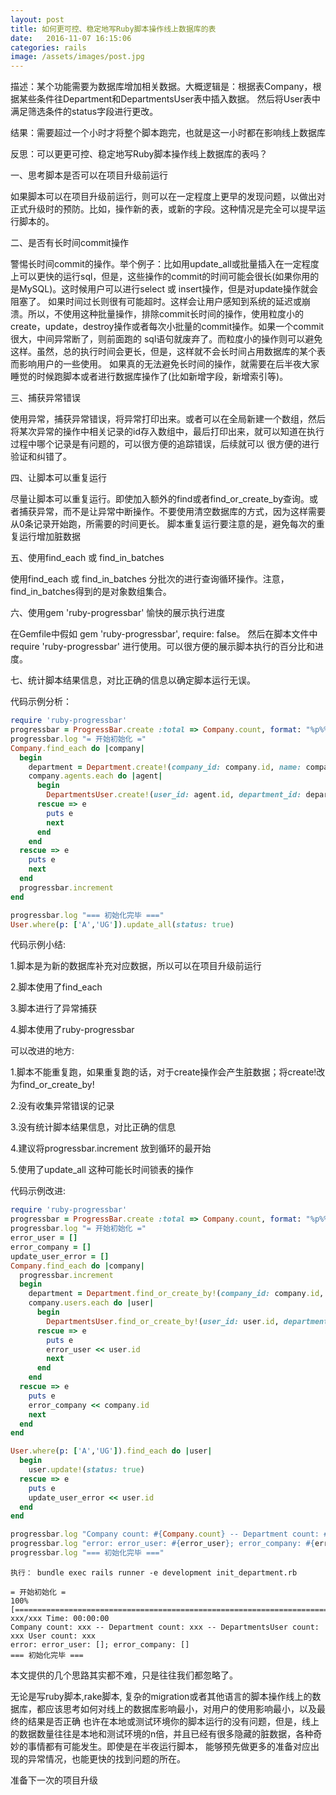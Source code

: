 ```yaml
---
layout: post
title: 如何更可控、稳定地写Ruby脚本操作线上数据库的表
date:   2016-11-07 16:15:06
categories: rails
image: /assets/images/post.jpg
---
```


描述：某个功能需要为数据库增加相关数据。大概逻辑是：根据表Company，根据某些条件往Department和DepartmentsUser表中插入数据。
然后将User表中满足筛选条件的status字段进行更改。

结果：需要超过一个小时才将整个脚本跑完，也就是这一小时都在影响线上数据库

反思：可以更更可控、稳定地写Ruby脚本操作线上数据库的表吗？

一、思考脚本是否可以在项目升级前运行

  如果脚本可以在项目升级前运行，则可以在一定程度上更早的发现问题，以做出对正式升级时的预防。比如，操作新的表，或新的字段。这种情况是完全可以提早运行脚本的。

二、是否有长时间commit操作

  警惕长时间commit的操作。举个例子：比如用update_all或批量插入在一定程度上可以更快的运行sql，但是，这些操作的commit的时间可能会很长(如果你用的是MySQL)。这时候用户可以进行select 或 insert操作，但是对update操作就会阻塞了。
  如果时间过长则很有可能超时。这样会让用户感知到系统的延迟或崩溃。所以，不使用这种批量操作，排除commit长时间的操作，使用粒度小的create，update，destroy操作或者每次小批量的commit操作。如果一个commit很大，中间异常断了，则前面跑的
  sql语句就废弃了。而粒度小的操作则可以避免这样。虽然，总的执行时间会更长，但是，这样就不会长时间占用数据库的某个表而影响用户的一些使用。
  如果真的无法避免长时间的操作，就需要在后半夜大家睡觉的时候跑脚本或者进行数据库操作了(比如新增字段，新增索引等)。

三、捕获异常错误

  使用异常，捕获异常错误，将异常打印出来。或者可以在全局新建一个数组，然后将某次异常的操作中相关记录的id存入数组中，最后打印出来，就可以知道在执行过程中哪个记录是有问题的，可以很方便的追踪错误，后续就可以
  很方便的进行验证和纠错了。

四、让脚本可以重复运行

  尽量让脚本可以重复运行。即使加入额外的find或者find_or_create_by查询。或者捕获异常，而不是让异常中断操作。不要使用清空数据库的方式，因为这样需要从0条记录开始跑，所需要的时间更长。
  脚本重复运行要注意的是，避免每次的重复运行增加脏数据

五、使用find_each 或 find_in_batches

  使用find_each 或 find_in_batches 分批次的进行查询循环操作。注意，find_in_batches得到的是对象数组集合。

六、使用gem 'ruby-progressbar' 愉快的展示执行进度

  在Gemfile中假如 gem 'ruby-progressbar', require: false。 然后在脚本文件中  require 'ruby-progressbar' 进行使用。可以很方便的展示脚本执行的百分比和进度。

七、统计脚本结果信息，对比正确的信息以确定脚本运行无误。

代码示例分析：

```ruby
require 'ruby-progressbar'
progressbar = ProgressBar.create :total => Company.count, format: "%p%% [%B] %c/%C %E"
progressbar.log "= 开始初始化 ="
Company.find_each do |company|
  begin
    department = Department.create!(company_id: company.id, name: company.subdomain, parent_id: 0, is_default: true)
    company.agents.each do |agent|
      begin
        DepartmentsUser.create!(user_id: agent.id, department_id: department.id)
      rescue => e
        puts e
        next
      end
    end
  rescue => e
    puts e
    next
  end
  progressbar.increment
end

progressbar.log "=== 初始化完毕 ==="
User.where(p: ['A','UG']).update_all(status: true)
```

代码示例小结:

1.脚本是为新的数据库补充对应数据，所以可以在项目升级前运行

2.脚本使用了find_each

3.脚本进行了异常捕获

4.脚本使用了ruby-progressbar

可以改进的地方:

1.脚本不能重复跑，如果重复跑的话，对于create操作会产生脏数据；将create!改为find_or_create_by!

2.没有收集异常错误的记录

3.没有统计脚本结果信息，对比正确的信息

4.建议将progressbar.increment 放到循环的最开始

5.使用了update_all 这种可能长时间锁表的操作

代码示例改进:

```ruby
require 'ruby-progressbar'
progressbar = ProgressBar.create :total => Company.count, format: "%p%% [%B] %c/%C %E"
progressbar.log "= 开始初始化 ="
error_user = []
error_company = []
update_user_error = []
Company.find_each do |company|
  progressbar.increment
  begin
    department = Department.find_or_create_by!(company_id: company.id, name: company.subdomain, parent_id: 0, is_default: true)
    company.users.each do |user|
      begin
        DepartmentsUser.find_or_create_by!(user_id: user.id, department_id: department.id)
      rescue => e
        puts e
        error_user << user.id
        next
      end
    end
  rescue => e
    puts e
    error_company << company.id
    next
  end
end

User.where(p: ['A','UG']).find_each do |user|
  begin
    user.update!(status: true)
  rescue => e
    puts e
    update_user_error << user.id
  end
end

progressbar.log "Company count: #{Company.count} -- Department count: #{Department.count} -- DepartmentsUser count: #{DepartmentsUser.count} User count: #{User.count}"
progressbar.log "error: error_user: #{error_user}; error_company: #{error_company}"
progressbar.log "=== 初始化完毕 ==="
```

```
执行： bundle exec rails runner -e development init_department.rb

= 开始初始化 =                                                                                                                                                                        
100% [======================================================================================================================================================================] xxx/xxx Time: 00:00:00
Company count: xxx -- Department count: xxx -- DepartmentsUser count: xxx User count: xxx                                                                                                          
error: error_user: []; error_company: []                                                                                                                                                         
=== 初始化完毕 ===

```

本文提供的几个思路其实都不难，只是往往我们都忽略了。

无论是写ruby脚本,rake脚本, 复杂的migration或者其他语言的脚本操作线上的数据库，都应该思考如何对线上的数据库影响最小，对用户的使用影响最小，以及最终的结果是否正确
也许在本地或测试环境你的脚本运行的没有问题，但是，线上的数据数量往往是本地和测试环境的n倍，并且已经有很多隐藏的脏数据，各种奇妙的事情都有可能发生。即使是在半夜运行脚本，
能够预先做更多的准备对应出现的异常情况，也能更快的找到问题的所在。

准备下一次的项目升级                             
